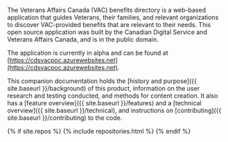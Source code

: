 The Veterans Affairs Canada (VAC) benefits directory is a web-based application that guides Veterans, their families, and relevant organizations to discover VAC-provided benefits that are relevant to their needs. This open source application was built by the Canadian Digital Service and Veterans Affairs Canada, and is in the public domain.

The application is currently in alpha and can be found at [https://cdsvacpoc.azurewebsites.net](https://cdsvacpoc.azurewebsites.net).

This companion documentation holds the [history and purpose]({{ site.baseurl }}/background) of this product, information on the user research and testing conducted, and methods for content creation. It also has a [feature overview]({{ site.baseurl }}/features) and a [technical overview]({{ site.baseurl }}/technical), and instructions on [contributing]({{ site.baseurl }}/contributing) to the code.

{% if site.repos %}
  {% include repositories.html %}
{% endif %}
